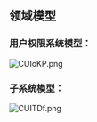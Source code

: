## 领域模型

### 用户权限系统模型：
![CUIoKP.png](https://s1.ax1x.com/2018/05/07/CUIoKP.png)



### 子系统模型：
![CUITDf.png](https://s1.ax1x.com/2018/05/07/CUITDf.png)
